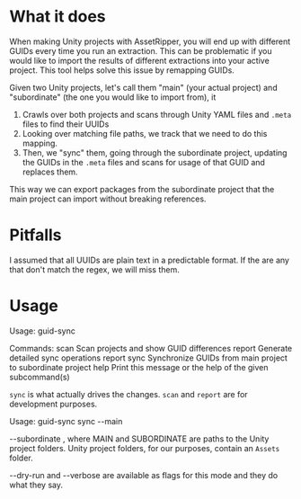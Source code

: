 # What it does

When making Unity projects with AssetRipper, you will end up with different GUIDs every time you run an extraction. This can be problematic if you would like to import the results of different extractions into your active project. This tool helps solve this issue by remapping GUIDs. 

Given two Unity projects, let's call them "main" (your actual project) and "subordinate" (the one you would like to import from), it

1. Crawls over both projects and scans through Unity YAML files and `.meta` files to find their UUIDs
2. Looking over matching file paths, we track that we need to do this mapping.
3. Then, we "sync" them, going through the subordinate project, updating the GUIDs in the `.meta` files and scans for usage of that GUID and replaces them.

This way we can export packages from the subordinate project that the main project can import without breaking references.

# Pitfalls
I assumed that all UUIDs are plain text in a predictable format. If the are any that don't match the regex, we will miss them.

# Usage

Usage: guid-sync <COMMAND>

Commands:
  scan    Scan projects and show GUID differences
  report  Generate detailed sync operations report
  sync    Synchronize GUIDs from main project to subordinate project
  help    Print this message or the help of the given subcommand(s)

`sync` is what actually drives the changes. `scan` and `report` are for development purposes.

Usage: guid-sync sync --main <MAIN> --subordinate <SUBORDINATE>, where MAIN and SUBORDINATE are paths to the Unity project folders. 
Unity project folders, for our purposes, contain an `Assets` folder.

--dry-run and --verbose are available as flags for this mode and they do what they say.